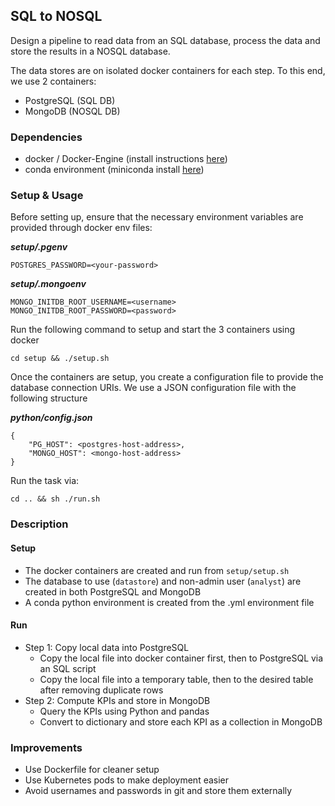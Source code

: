 ## SQL to NOSQL

Design a pipeline to read data from an SQL database, process the data and 
store the results in a NOSQL database. 

The data stores are on isolated docker containers for each step. 
To this end, we use 2 containers:
* PostgreSQL (SQL DB)
* MongoDB (NOSQL DB)

### Dependencies

* docker / Docker-Engine (install instructions 
  [here](https://docs.docker.com/engine/install/ubuntu/))
* conda environment (miniconda install
  [here](https://docs.conda.io/en/latest/miniconda.html))

### Setup & Usage

Before setting up, ensure that the necessary environment variables are provided
through docker env files:

***setup/.pgenv***
```
POSTGRES_PASSWORD=<your-password>
```

***setup/.mongoenv***
```
MONGO_INITDB_ROOT_USERNAME=<username>
MONGO_INITDB_ROOT_PASSWORD=<password>
```

Run the following command to setup and start the 3 containers using docker
```shell
cd setup && ./setup.sh 
```

Once the containers are setup, you create a configuration file to provide 
the database connection URIs. We use a JSON configuration file with the 
following structure

***python/config.json***
```
{
    "PG_HOST": <postgres-host-address>,
    "MONGO_HOST": <mongo-host-address>
}
```

Run the task via:
```shell
cd .. && sh ./run.sh
```

### Description

#### Setup
* The docker containers are created and run from `setup/setup.sh`
* The database to use (`datastore`) and non-admin user (`analyst`) are 
created in both PostgreSQL and MongoDB
* A conda python environment is created from the .yml environment file

#### Run
* Step 1: Copy local data into PostgreSQL
  * Copy the local file into docker container first, then to PostgreSQL via 
  an SQL script
  * Copy the local file into a temporary table, then to the desired table after 
  removing duplicate rows
* Step 2: Compute KPIs and store in MongoDB
  * Query the KPIs using Python and pandas
  * Convert to dictionary and store each KPI as a collection in MongoDB

### Improvements

* Use Dockerfile for cleaner setup
* Use Kubernetes pods to make deployment easier
* Avoid usernames and passwords in git and store them externally